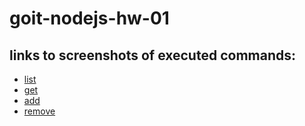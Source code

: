 # goit-nodejs-hw-01

## links to screenshots of executed commands:

- [list](https://drive.google.com/file/d/10-ySoWABsFcvYw6Ul0flBj1URkX-xDD9/view?usp=sharing)
- [get](https://drive.google.com/file/d/1UJvPcSCSiR5oYDFyvcYR_hFl8VdA2Cfe/view?usp=sharing)
- [add](https://drive.google.com/file/d/18IhhiNyWPxabeh2N1uz8UfaOyqPpQMl4/view?usp=sharing)
- [remove](https://drive.google.com/file/d/1n5LrTMGR-dnfzcbJ9akYlu8NPZgdFQaw/view?usp=sharing)
